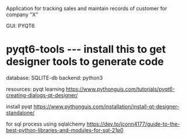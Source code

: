 Application for tracking sales and maintain records of customer for company "X"

GUI: PYQT6
# pyqt6-tools --- install this to get designer tools to generate code
<!-- https://www.pythonguis.com/installation/install-qt-designer-standalone/ -->
database: SQLITE-db
backend: python3


resources:
pyqt learning
https://www.pythonguis.com/tutorials/pyqt6-creating-dialogs-qt-designer/

install pyqt
https://www.pythonguis.com/installation/install-qt-designer-standalone/

for sql process using sqlalchemy
https://dev.to/jconn4177/guide-to-the-best-python-libraries-and-modules-for-sql-21p0